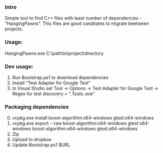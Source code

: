 ### Intro
Simple tool to find C++ files with least number of dependencies - "HangingPawns". This files are good canditates to migrate beetween projects.

### Usage:
HangingPawns.exe C:\path\to\project\directory

### Dev usage:

1. Run Bootstrap.ps1 to download dependencies
2. Install "Test Adapter for Google Test"
3. In Visual Studio set Tool -> Options -> Test Adapter for Google Test -> Regex for test discovery = ".*Tests.*\.exe"

### Packaging dependencies

0. vcpkg.exe install  boost-algorithm:x64-windows gtest:x64-windows
1. vcpkg.exe export --raw boost-algorithm:x64-windows gtest:x64-windows boost-algorithm:x64-windows gtest:x64-windows
2. Zip
3. Upload to dropbox
4. Update Bootstrap.ps1 $URL
